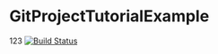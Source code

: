 # GitProjectTutorialExample
123
[![Build Status](https://travis-ci.com/chiafishh/GitProjectTutorialExample.svg?branch=master)](https://travis-ci.com/chiafishh/GitProjectTutorialExample)
